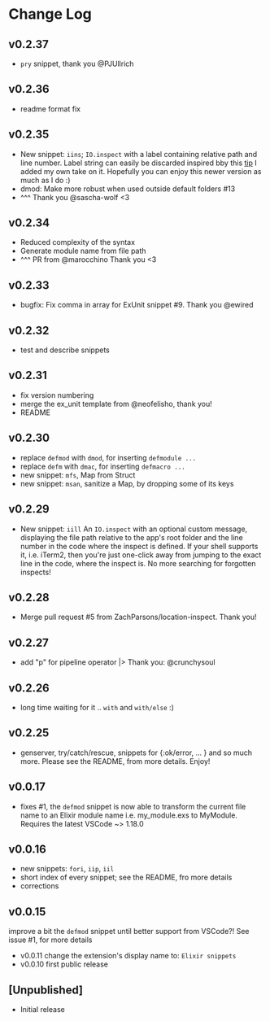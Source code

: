 # Change Log

## v0.2.37

- `pry` snippet, thank you @PJUllrich

## v0.2.36

- readme format fix

## v0.2.35

- New snippet: `iins`; `IO.inspect` with a label containing relative path and line number. Label string can easily be discarded
  inspired bby this [tip](https://elixirstream.dev/tips/7bca7ae3-1431-4bb1-bf2c-1ee3c5390a40) I added my own take on it. Hopefully you can enjoy this newer version as much as I do :)
- dmod: Make more robust when used outside default folders #13
- ^^^ Thank you @sascha-wolf <3

## v0.2.34

- Reduced complexity of the syntax
- Generate module name from file path
- ^^^ PR from @marocchino Thank you <3

## v0.2.33

- bugfix: Fix comma in array for ExUnit snippet #9. Thank you @ewired

## v0.2.32

- test and describe snippets

## v0.2.31

- fix version numbering
- merge the ex_unit template from @neofelisho, thank you!
- README

## v0.2.30

- replace `defmod` with `dmod`, for inserting `defmodule ...`
- replace `defm` with `dmac`, for inserting `defmacro ...`
- new snippet: `mfs`, Map from Struct
- new snippet: `msan`, sanitize a Map, by dropping some of its keys

## v0.2.29

- New snippet: `iill`
  An `IO.inspect` with an optional custom message, displaying the file path relative to the app's root folder and the line number in the code where the inspect is defined. If your shell supports it, i.e. iTerm2, then you're just one-click away from jumping to the exact line in the code, where the inspect is. No more searching for forgotten inspects!

## v0.2.28

- Merge pull request #5 from ZachParsons/location-inspect. Thank you!

## v0.2.27

- add "p" for pipeline operator |> Thank you: @crunchysoul

## v0.2.26

- long time waiting for it .. `with` and `with/else` :)

## v0.2.25

- genserver, try/catch/rescue, snippets for {:ok/error, ... } and so much more. Please see the README, from more details. Enjoy!

## v0.0.17

- fixes #1, the `defmod` snippet is now able to transform the current file name to an Elixir module name i.e. my_module.exs to MyModule. Requires the latest VSCode ~> 1.18.0

## v0.0.16

- new snippets: `fori`, `iip`, `iil`
- short index of every snippet; see the README, fro more details
- corrections

## v0.0.15

improve a bit the `defmod` snippet until better support from VSCode?! See issue #1, for more details

- v0.0.11 change the extension's display name to: `Elixir snippets`
- v0.0.10 first public release

## [Unpublished]

- Initial release

